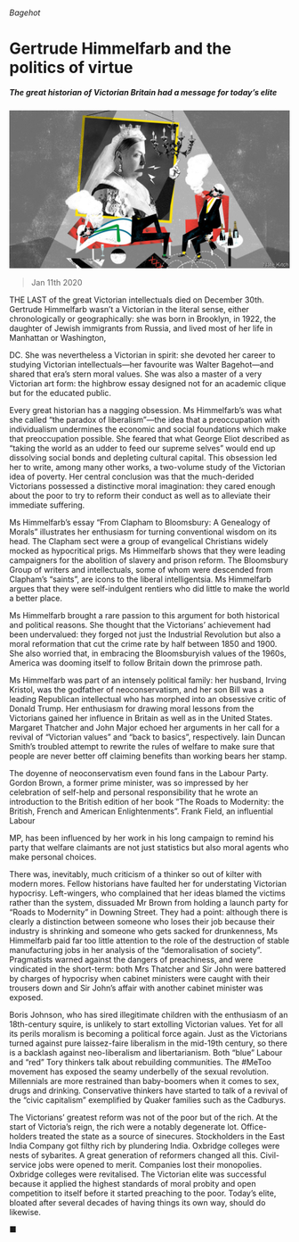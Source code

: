 ###### Bagehot

# Gertrude Himmelfarb and the politics of virtue 

##### The great historian of Victorian Britain had a message for today’s elite 

![image](images/20200111_BRD000_0.jpg) 

> Jan 11th 2020 

THE LAST of the great Victorian intellectuals died on December 30th. Gertrude Himmelfarb wasn’t a Victorian in the literal sense, either chronologically or geographically: she was born in Brooklyn, in 1922, the daughter of Jewish immigrants from Russia, and lived most of her life in Manhattan or Washington,  

DC. She was nevertheless a Victorian in spirit: she devoted her career to studying Victorian intellectuals—her favourite was Walter Bagehot—and shared that era’s stern moral values. She was also a master of a very Victorian art form: the highbrow essay designed not for an academic clique but for the educated public. 

Every great historian has a nagging obsession. Ms Himmelfarb’s was what she called “the paradox of liberalism”—the idea that a preoccupation with individualism undermines the economic and social foundations which make that preoccupation possible. She feared that what George Eliot described as “taking the world as an udder to feed our supreme selves” would end up dissolving social bonds and depleting cultural capital. This obsession led her to write, among many other works, a two-volume study of the Victorian idea of poverty. Her central conclusion was that the much-derided Victorians possessed a distinctive moral imagination: they cared enough about the poor to try to reform their conduct as well as to alleviate their immediate suffering. 

Ms Himmelfarb’s essay “From Clapham to Bloomsbury: A Genealogy of Morals” illustrates her enthusiasm for turning conventional wisdom on its head. The Clapham sect were a group of evangelical Christians widely mocked as hypocritical prigs. Ms Himmelfarb shows that they were leading campaigners for the abolition of slavery and prison reform. The Bloomsbury Group of writers and intellectuals, some of whom were descended from Clapham’s “saints”, are icons to the liberal intelligentsia. Ms Himmelfarb argues that they were self-indulgent rentiers who did little to make the world a better place. 

Ms Himmelfarb brought a rare passion to this argument for both historical and political reasons. She thought that the Victorians’ achievement had been undervalued: they forged not just the Industrial Revolution but also a moral reformation that cut the crime rate by half between 1850 and 1900. She also worried that, in embracing the Bloomsburyish values of the 1960s, America was dooming itself to follow Britain down the primrose path. 

Ms Himmelfarb was part of an intensely political family: her husband, Irving Kristol, was the godfather of neoconservatism, and her son Bill was a leading Republican intellectual who has morphed into an obsessive critic of Donald Trump. Her enthusiasm for drawing moral lessons from the Victorians gained her influence in Britain as well as in the United States. Margaret Thatcher and John Major echoed her arguments in her call for a revival of “Victorian values” and “back to basics”, respectively. Iain Duncan Smith’s troubled attempt to rewrite the rules of welfare to make sure that people are never better off claiming benefits than working bears her stamp. 

The doyenne of neoconservatism even found fans in the Labour Party. Gordon Brown, a former prime minister, was so impressed by her celebration of self-help and personal responsibility that he wrote an introduction to the British edition of her book “The Roads to Modernity: the British, French and American Enlightenments”. Frank Field, an influential Labour  

MP, has been influenced by her work in his long campaign to remind his party that welfare claimants are not just statistics but also moral agents who make personal choices. 

There was, inevitably, much criticism of a thinker so out of kilter with modern mores. Fellow historians have faulted her for understating Victorian hypocrisy. Left-wingers, who complained that her ideas blamed the victims rather than the system, dissuaded Mr Brown from holding a launch party for “Roads to Modernity” in Downing Street. They had a point: although there is clearly a distinction between someone who loses their job because their industry is shrinking and someone who gets sacked for drunkenness, Ms Himmelfarb paid far too little attention to the role of the destruction of stable manufacturing jobs in her analysis of the “demoralisation of society”. Pragmatists warned against the dangers of preachiness, and were vindicated in the short-term: both Mrs Thatcher and Sir John were battered by charges of hypocrisy when cabinet ministers were caught with their trousers down and Sir John’s affair with another cabinet minister was exposed. 

Boris Johnson, who has sired illegitimate children with the enthusiasm of an 18th-century squire, is unlikely to start extolling Victorian values. Yet for all its perils moralism is becoming a political force again. Just as the Victorians turned against pure laissez-faire liberalism in the mid-19th century, so there is a backlash against neo-liberalism and libertarianism. Both “blue” Labour and “red” Tory thinkers talk about rebuilding communities. The #MeToo movement has exposed the seamy underbelly of the sexual revolution. Millennials are more restrained than baby-boomers when it comes to sex, drugs and drinking. Conservative thinkers have started to talk of a revival of the “civic capitalism” exemplified by Quaker families such as the Cadburys. 

The Victorians’ greatest reform was not of the poor but of the rich. At the start of Victoria’s reign, the rich were a notably degenerate lot. Office-holders treated the state as a source of sinecures. Stockholders in the East India Company got filthy rich by plundering India. Oxbridge colleges were nests of sybarites. A great generation of reformers changed all this. Civil-service jobs were opened to merit. Companies lost their monopolies. Oxbridge colleges were revitalised. The Victorian elite was successful because it applied the highest standards of moral probity and open competition to itself before it started preaching to the poor. Today’s elite, bloated after several decades of having things its own way, should do likewise. 

■